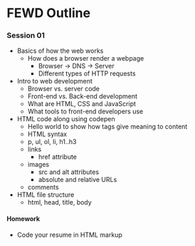 FEWD Outline
============

### Session 01

- Basics of how the web works
	- How does a browser render a webpage
        - Browser -> DNS -> Server
        - Different types of HTTP requests
- Intro to web development
    - Browser vs. server code
    - Front-end vs. Back-end development
    - What are HTML, CSS and JavaScript
    - What tools to front-end developers use
- HTML code along using codepen
    - Hello world to show how tags give meaning to content
    - HTML syntax
    - p, ul, ol, li, h1..h3
    - links
        - href attribute
    - images
        - src and alt attributes
        - absolute and relative URLs
    - comments
- HTML file structure
    - html, head, title, body

#### Homework

- Code your resume in HTML markup